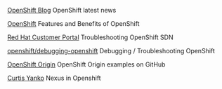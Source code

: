 
[OpenShift Blog](https://blog.openshift.com/)
OpenShift latest news

[OpenShift](https://www.openshift.com/container-platform/features.html)
Features and Benefits of OpenShift

[Red Hat Customer Portal](https://access.redhat.com/documentation/en-us/openshift_enterprise/3.1/html/cluster_administration/admin-guide-sdn-troubleshooting)
Troubleshooting OpenShift SDN

[openshift/debugging-openshift](https://github.com/openshift/origin/blob/master/docs/debugging-openshift.md)
Debugging / Troubleshooting OpenShift

[OpenShift Origin](https://github.com/openshift/origin/tree/master/examples)
OpenShift Origin examples on GitHub

[Curtis Yanko](http://blog.sonatype.com/nexus-in-openshift)
Nexus in Openshift
